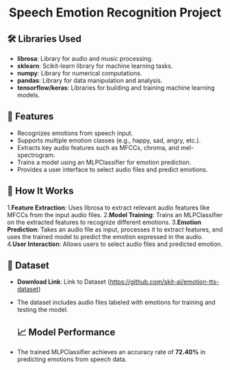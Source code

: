 <h1 align="center">Speech Emotion Recognition Project</h1>

## 🛠 Libraries Used
- **librosa**: Library for audio and music processing.
- **sklearn**: Scikit-learn library for machine learning tasks.
- **numpy**: Library for numerical computations.
- **pandas**: Library for data manipulation and analysis.
- **tensorflow/keras**: Libraries for building and training machine learning models.
  
## 🎯 Features
- Recognizes emotions from speech input.
- Supports multiple emotion classes (e.g., happy, sad, angry, etc.).
- Extracts key audio features such as MFCCs, chroma, and mel-spectrogram.
- Trains a model using an MLPClassifier for emotion prediction.
- Provides a user interface to select audio files and predict emotions.

## 🚀 How It Works
1.**Feature Extraction**: Uses librosa to extract relevant audio features like MFCCs from the input audio files.
2.**Model Training**: Trains an MLPClassifier on the extracted features to recognize different emotions.
3.**Emotion Prediction**: Takes an audio file as input, processes it to extract features, and uses the trained model to predict the emotion expressed in the audio.
4.**User Interaction**: Allows users to select audio files and predicted emotion.

## 📂 Dataset
- **Download Link**: Link to Dataset (https://github.com/skit-ai/emotion-tts-dataset)
- The dataset includes audio files labeled with emotions for training and testing the model.

  ## 📈 Model Performance
- The trained MLPClassifier achieves an accuracy rate of **72.40%** in predicting emotions from speech data.
